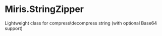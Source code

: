 # Miris.StringZipper
Lightweight class for compress\decompress string (with optional Base64 support)
